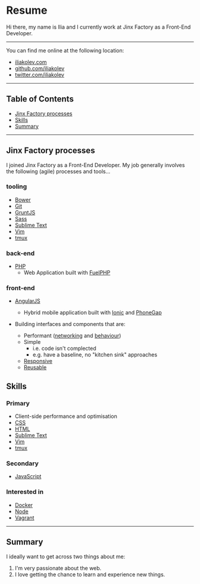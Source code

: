 # Resume

Hi there, my name is Ilia and I currently work at Jinx Factory as a Front-End
Developer.

---

You can find me online at the following location:

- [iliakolev.com](http://www.iliakolev.com/)
- [github.com/iliakolev](https://github.com/iliakolev)
- [twitter.com/iliakolev](http://www.twitter.com/iliakolev)

---

## Table of Contents

- [Jinx Factory processes](#jinx-factory-processes)
- [Skills](#skills)
- [Summary](#summary)

---

## Jinx Factory processes

I joined Jinx Factory as a Front-End Developer. My job generally involves the
following (agile) processes and tools…

### tooling

- [Bower](http://bower.io/)
- [Git](http://git-scm.com/)
- [GruntJS](http://gruntjs.com/)
- [Sass](http://sass-lang.com/)
- [Sublime Text](http://www.sublimetext.com/)
- [Vim](http://www.vim.org/about.php)
- [tmux](http://tmux.sourceforge.net/)

### back-end

- [PHP](http://php.net/)
    - Web Application built with [FuelPHP](http://fuelphp.com/)

### front-end

- [AngularJS](https://angularjs.org/)
    - Hybrid mobile application built with [Ionic](http://ionicframework.com/) and [PhoneGap](http://phonegap.com/)

- Building interfaces and components that are:
    - Performant ([networking](http://shop.oreilly.com/product/0636920028048.do) and [behaviour](http://shop.oreilly.com/product/9780596802806.do))
    - Simple
        - i.e. code isn't complected
        - e.g. have a baseline, no "kitchen sink" approaches
    - [Responsive](http://www.abookapart.com/products/responsive-web-design)
    - [Reusable](https://github.com/stubbornella/oocss/wiki)


## Skills

### Primary

- Client-side performance and optimisation
- [CSS](https://developer.mozilla.org/en-US/docs/Web/CSS)
- [HTML](https://developer.mozilla.org/en-US/docs/Web/HTML)
- [Sublime Text](http://www.sublimetext.com/)
- [Vim](http://www.vim.org/about.php)
- [tmux](http://tmux.sourceforge.net/)

### Secondary

- [JavaScript](https://developer.mozilla.org/en-US/docs/Web/JavaScript)

### Interested in

- [Docker](https://www.docker.com/)
- [Node](http://nodejs.org/)
- [Vagrant](https://www.vagrantup.com/)

---

## Summary

I ideally want to get across two things about me:

1. I'm very passionate about the web.
2. I love getting the chance to learn and experience new things.
